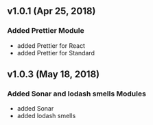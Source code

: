 ## v1.0.1 (Apr 25, 2018)

### Added Prettier Module
- added Prettier for React
- added Prettier for Standard

## v1.0.3 (May 18, 2018)

### Added Sonar and lodash smells Modules
- added Sonar
- added lodash smells